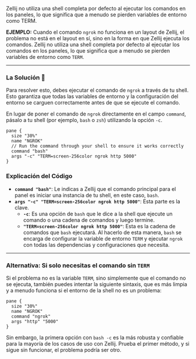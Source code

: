 Zellij no utiliza una shell completa por defecto al ejecutar los comandos en los paneles, lo que significa que a menudo se pierden variables de entorno como TERM.

**EJEMPLO:**
Cuando el comando `ngrok` no funciona en un layout de Zellij, el problema no está en el layout en sí, sino en la forma en que Zellij ejecuta los comandos. Zellij no utiliza una shell completa por defecto al ejecutar los comandos en los paneles, lo que significa que a menudo se pierden variables de entorno como `TERM`.

-----

### La Solución 🚀

Para resolver esto, debes ejecutar el comando de `ngrok` a través de tu shell. Esto garantiza que todas las variables de entorno y la configuración del entorno se carguen correctamente antes de que se ejecute el comando.

En lugar de poner el comando de `ngrok` directamente en el campo `command`, pásalo a tu shell (por ejemplo, `bash` o `zsh`) utilizando la opción `-c`.

```zellij
pane {
  size "30%"
  name "NGROK"
  // Run the command through your shell to ensure it works correctly
  command "bash"
  args "-c" "TERM=screen-256color ngrok http 5000"
}
```

### Explicación del Código

  * **`command "bash"`**: Le indicas a Zellij que el comando principal para el panel es iniciar una instancia de tu shell, en este caso, `bash`.
  * **`args "-c" "TERM=screen-256color ngrok http 5000"`**: Esta parte es la clave.
      * **`-c`**: Es una opción de `bash` que le dice a la shell que ejecute un comando o una cadena de comandos y luego termine.
      * **`"TERM=screen-256color ngrok http 5000"`**: Esta es la cadena de comandos que `bash` ejecutará. Al hacerlo de esta manera, `bash` se encarga de configurar la variable de entorno `TERM` y ejecutar `ngrok` con todas las dependencias y configuraciones que necesita.

-----

### Alternativa: Si solo necesitas el comando sin `TERM`

Si el problema no es la variable `TERM`, sino simplemente que el comando no se ejecuta, también puedes intentar la siguiente sintaxis, que es más limpia y a menudo funciona si el entorno de la shell no es un problema:

```zellij
pane {
  size "30%"
  name "NGROK"
  command "ngrok"
  args "http" "5000"
}
```

Sin embargo, la primera opción con `bash -c` es la más robusta y confiable para la mayoría de los casos de uso con Zellij. Prueba el primer método, y si sigue sin funcionar, el problema podría ser otro.
